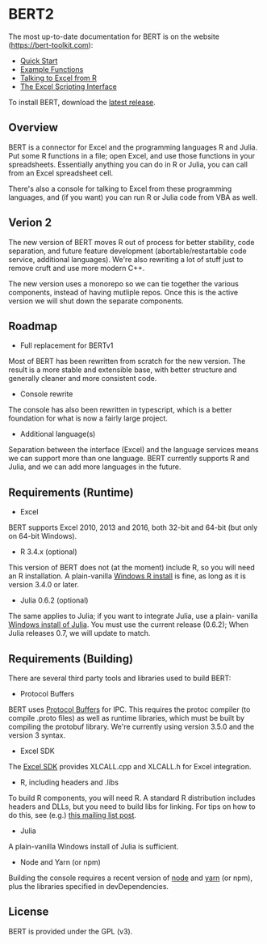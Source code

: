 
BERT2
=====

The most up-to-date documentation for BERT is on the website (https://bert-toolkit.com):

 * [Quick Start][1]
 * [Example Functions][2]
 * [Talking to Excel from R][3]
 * [The Excel Scripting Interface][4]

To install BERT, download the [latest release][5].

[1]: http://bert-toolkit.com/bert-quick-start
[2]: http://bert-toolkit.com/bert-example-functions
[3]: http://bert-toolkit.com/talking-to-excel-from-r
[4]: http://bert-toolkit.com/excel-scripting-interface-in-r
[5]: https://github.com/sdllc/Basic-Excel-R-Toolkit/releases/latest

Overview
--------

BERT is a connector for Excel and the programming languages R and Julia. 
Put some R functions in a file; open Excel, and use those functions in your 
spreadsheets. Essentially anything you can do in R or Julia, you can call 
from an Excel spreadsheet cell. 

There's also a console for talking to Excel from these programming languages, 
and (if you want) you can run R or Julia code from VBA as well.

Verion 2
--------

The new version of BERT moves R out of process for better stability, code
separation, and future feature development (abortable/restartable code service,
additional languages). We're also rewriting a lot of stuff just to remove cruft
and use more modern C++.

The new version uses a monorepo so we can tie together the various components,
instead of having mutliple repos.  Once this is the active version we will 
shut down the separate components.

Roadmap
-------

 * Full replacement for BERTv1

 Most of BERT has been rewritten from scratch for the new version. The result
 is a more stable and extensible base, with better structure and generally 
 cleaner and more consistent code.

 * Console rewrite

 The console has also been rewritten in typescript, which is a better 
 foundation for what is now a fairly large project. 

 * Additional language(s)

 Separation between the interface (Excel) and the language services means
 we can support more than one language. BERT currently supports R and Julia, 
 and we can add more languages in the future.

Requirements (Runtime)
----------------------

 * Excel  

 BERT supports Excel 2010, 2013 and 2016, both 32-bit and 64-bit (but 
 only on 64-bit Windows).

 * R 3.4.x (optional)
 
 This version of BERT does not (at the moment) include R, so you will need
 an R installation. A plain-vanilla [Windows R install][6] is fine, as long as it
 is version 3.4.0 or later.

 * Julia 0.6.2 (optional)

 The same applies to Julia; if you want to integrate Julia, use a plain-
 vanilla [Windows install of Julia][7]. You must use the current release (0.6.2);
 When Julia releases 0.7, we will update to match.

Requirements (Building)
-----------------------

There are several third party tools and libraries used to build BERT:

 * Protocol Buffers

 BERT uses [Protocol Buffers][8] for IPC. This requires the protoc compiler
 (to compile .proto files) as well as runtime libraries, which must be built 
 by compiling the protobuf library. We're currently using version 3.5.0 and 
 the version 3 syntax.

 * Excel SDK

 The [Excel SDK][9] provides XLCALL.cpp and XLCALL.h for Excel integration.

 * R, including headers and .libs

 To build R components, you will need R. A standard R distribution includes 
 headers and DLLs, but you need to build libs for linking. For tips on how 
 to do this, see (e.g.) [this mailing list post][10].

 * Julia

 A plain-vanilla Windows install of Julia is sufficient.

 * Node and Yarn (or npm)

 Building the console requires a recent version of [node][11] and [yarn][12] 
 (or npm), plus the libraries specified in devDependencies.

License
-------

BERT is provided under the GPL (v3). 

[6]: https://cran.r-project.org/bin/windows/base/
[7]: https://julialang.org/

[8]: https://developers.google.com/protocol-buffers/
[9]: https://msdn.microsoft.com/en-us/library/office/bb687883.aspx
[10]: https://stat.ethz.ch/pipermail/r-devel/2010-October/058833.html
[11]: https://nodejs.org
[12]: https://yarnpkg.com
